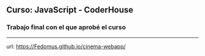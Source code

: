 ## Curso: JavaScript - CoderHouse

### Trabajo final con el que aprobé el curso
***
url: https://Fedomus.github.io/cinema-webapp/
